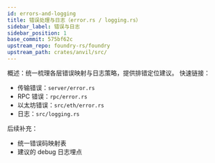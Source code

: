 ```yaml
---
id: errors-and-logging
title: 错误处理与日志（error.rs / logging.rs）
sidebar_label: 错误与日志
sidebar_position: 1
base_commit: 575bf62c
upstream_repo: foundry-rs/foundry
upstream_path: crates/anvil/src/
---
```


概述：统一梳理各层错误映射与日志策略，提供排错定位建议。
快速链接：
- 传输错误：`server/error.rs`
- RPC 错误：`rpc/error.rs`
- 以太坊错误：`src/eth/error.rs`
- 日志：`src/logging.rs`

后续补充：
- 统一错误码映射表
- 建议的 debug 日志埋点
